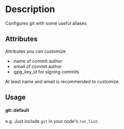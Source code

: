 Description
===========

Configures git with some useful aliases

Attributes
----------

Attributes you can customize 
- :name of commit author
- :email of commit author
- :gpg_key_id for signing commits

At least name and email is recommended to customize.

Usage
-----
#### git::default

e.g.
Just include `git` in your node's `run_list`:

